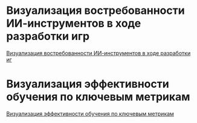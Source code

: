 # Визуализация востребованности ИИ-инструментов в ходе разработки игр 

[Визуализация востребованности ИИ-инструментов в ходе разработки иг](grafik_ai_tools_vostrebovannost.html)

# Визуализация эффективности обучения по ключевым метрикам

[Визуализация эффективности обучения по ключевым метрикам](grafik_3_effektivnost.html)

